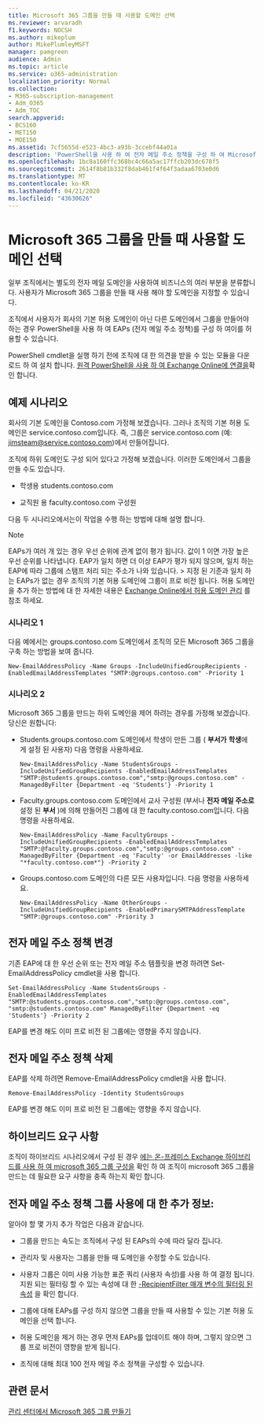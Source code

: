 ```yaml
---
title: Microsoft 365 그룹을 만들 때 사용할 도메인 선택
ms.reviewer: arvaradh
f1.keywords: NOCSH
ms.author: mikeplum
author: MikePlumleyMSFT
manager: pamgreen
audience: Admin
ms.topic: article
ms.service: o365-administration
localization_priority: Normal
ms.collection:
- M365-subscription-management
- Adm_O365
- Adm_TOC
search.appverid:
- BCS160
- MET150
- MOE150
ms.assetid: 7cf5655d-e523-4bc3-a93b-3ccebf44a01a
description: 'PowerShell을 사용 하 여 전자 메일 주소 정책을 구성 하 여 Microsoft 365 그룹을 만들 때 사용할 도메인을 선택 하는 방법을 알아봅니다. '
ms.openlocfilehash: 1bc8a160ffc368bc4c66a5ac17ffcb203dc678f5
ms.sourcegitcommit: 2614f8b81b332f8dab461f4f64f3adaa6703e0d6
ms.translationtype: MT
ms.contentlocale: ko-KR
ms.lasthandoff: 04/21/2020
ms.locfileid: "43630626"
---
```

# <a name="choose-the-domain-to-use-when-creating-microsoft-365-groups"></a>Microsoft 365 그룹을 만들 때 사용할 도메인 선택

 일부 조직에서는 별도의 전자 메일 도메인을 사용하여 비즈니스의 여러 부분을 분류합니다. 사용자가 Microsoft 365 그룹을 만들 때 사용 해야 할 도메인을 지정할 수 있습니다.
  
조직에서 사용자가 회사의 기본 허용 도메인이 아닌 다른 도메인에서 그룹을 만들어야 하는 경우 PowerShell을 사용 하 여 EAPs (전자 메일 주소 정책)를 구성 하 여이를 허용할 수 있습니다.
  
PowerShell cmdlet을 실행 하기 전에 조직에 대 한 의견을 받을 수 있는 모듈을 다운로드 하 여 설치 합니다. [원격 PowerShell을 사용 하 여 Exchange Online에 연결을](https://go.microsoft.com/fwlink/p/?LinkId=785881)확인 합니다.
  
## <a name="example-scenarios"></a>예제 시나리오

회사의 기본 도메인을 Contoso.com 가정해 보겠습니다. 그러나 조직의 기본 허용 도메인은 service.contoso.com입니다. 즉, 그룹은 service.contoso.com (예: jimsteam@service.contoso.com)에서 만들어집니다.
  
조직에 하위 도메인도 구성 되어 있다고 가정해 보겠습니다. 이러한 도메인에서 그룹을 만들 수도 있습니다.
  
- 학생용 students.contoso.com
    
- 교직원 용 faculty.contoso.com 구성원
    
다음 두 시나리오에서는이 작업을 수행 하는 방법에 대해 설명 합니다.
  
> [!NOTE]
> EAPs가 여러 개 있는 경우 우선 순위에 관계 없이 평가 됩니다. 값이 1 이면 가장 높은 우선 순위를 나타냅니다. EAP가 일치 하면 더 이상 EAP가 평가 되지 않으며, 일치 하는 EAP에 따라 그룹에 스탬프 처리 되는 주소가 나와 있습니다. > 지정 된 기준과 일치 하는 EAPs가 없는 경우 조직의 기본 허용 도메인에 그룹이 프로 비전 됩니다. 허용 도메인을 추가 하는 방법에 대 한 자세한 내용은 [Exchange Online에서 허용 도메인 관리](https://go.microsoft.com/fwlink/p/?LinkId=785428) 를 참조 하세요. 
  
### <a name="scenario-1"></a>시나리오 1

다음 예에서는 groups.contoso.com 도메인에서 조직의 모든 Microsoft 365 그룹을 구축 하는 방법을 보여 줍니다.
  
```
New-EmailAddressPolicy -Name Groups -IncludeUnifiedGroupRecipients -EnabledEmailAddressTemplates "SMTP:@groups.contoso.com" -Priority 1
```

### <a name="scenario-2"></a>시나리오 2

Microsoft 365 그룹을 만드는 하위 도메인을 제어 하려는 경우를 가정해 보겠습니다. 당신은 원합니다:
  
- Students.groups.contoso.com 도메인에서 학생이 만든 그룹 ( **부서가** **학생**에 게 설정 된 사용자) 다음 명령을 사용하세요.
    
  ```
  New-EmailAddressPolicy -Name StudentsGroups -IncludeUnifiedGroupRecipients -EnabledEmailAddressTemplates "SMTP:@students.groups.contoso.com","smtp:@groups.contoso.com" -ManagedByFilter {Department -eq 'Students'} -Priority 1
  ```

- Faculty.groups.contoso.com 도메인에서 교사 구성원 (부서나 **전자 메일 주소로**설정 된 **부서** )에 의해 만들어진 그룹에 대 한 faculty.contoso.com입니다. 다음 명령을 사용하세요.
    
  ```
  New-EmailAddressPolicy -Name FacultyGroups -IncludeUnifiedGroupRecipients -EnabledEmailAddressTemplates "SMTP:@faculty.groups.contoso.com","smtp:@groups.contoso.com" -ManagedByFilter {Department -eq 'Faculty' -or EmailAddresses -like "*faculty.contoso.com*"} -Priority 2
  ```

- Groups.contoso.com 도메인의 다른 모든 사용자입니다. 다음 명령을 사용하세요.
    
  ```
  New-EmailAddressPolicy -Name OtherGroups -IncludeUnifiedGroupRecipients -EnabledPrimarySMTPAddressTemplate "SMTP:@groups.contoso.com" -Priority 3
  ```

## <a name="change-email-address-policies"></a>전자 메일 주소 정책 변경

기존 EAP에 대 한 우선 순위 또는 전자 메일 주소 템플릿을 변경 하려면 Set-EmailAddressPolicy cmdlet을 사용 합니다.
  
```
Set-EmailAddressPolicy -Name StudentsGroups -EnabledEmailAddressTemplates "SMTP:@students.groups.contoso.com","smtp:@groups.contoso.com", "smtp:@students.contoso.com" ManagedByFilter {Department -eq 'Students'} -Priority 2

```

EAP를 변경 해도 이미 프로 비전 된 그룹에는 영향을 주지 않습니다.
  
## <a name="delete-email-address-policies"></a>전자 메일 주소 정책 삭제

EAP를 삭제 하려면 Remove-EmailAddressPolicy cmdlet을 사용 합니다.
  
```
Remove-EmailAddressPolicy -Identity StudentsGroups
```

EAP를 변경 해도 이미 프로 비전 된 그룹에는 영향을 주지 않습니다.
  
## <a name="hybrid-requirements"></a>하이브리드 요구 사항

조직이 하이브리드 시나리오에서 구성 된 경우 [에는 온-프레미스 Exchange 하이브리드를 사용 하 여 microsoft 365 그룹 구성을](https://go.microsoft.com/fwlink/p/?LinkId=785430) 확인 하 여 조직이 microsoft 365 그룹을 만드는 데 필요한 요구 사항을 충족 하는지 확인 합니다. 
  
## <a name="additional-info-about-using-email-address-policies-groups"></a>전자 메일 주소 정책 그룹 사용에 대 한 추가 정보:

알아야 할 몇 가지 추가 작업은 다음과 같습니다.
  
- 그룹을 만드는 속도는 조직에서 구성 된 EAPs의 수에 따라 달라 집니다.
    
- 관리자 및 사용자는 그룹을 만들 때 도메인을 수정할 수도 있습니다.
    
- 사용자 그룹은 이미 사용 가능한 표준 쿼리 (사용자 속성)를 사용 하 여 결정 됩니다. 지원 되는 필터링 할 수 있는 속성에 대 한 [-RecipientFilter 매개 변수의 필터링 된 속성](https://go.microsoft.com/fwlink/p/?LinkId=785918) 을 확인 합니다. 
    
- 그룹에 대해 EAPs를 구성 하지 않으면 그룹을 만들 때 사용할 수 있는 기본 허용 도메인을 선택 합니다.
    
- 허용 도메인을 제거 하는 경우 먼저 EAPs를 업데이트 해야 하며, 그렇지 않으면 그룹 프로 비전이 영향을 받게 됩니다.
    
- 조직에 대해 최대 100 전자 메일 주소 정책을 구성할 수 있습니다.
    
## <a name="related-articles"></a>관련 문서

[관리 센터에서 Microsoft 365 그룹 만들기](create-groups.md)
